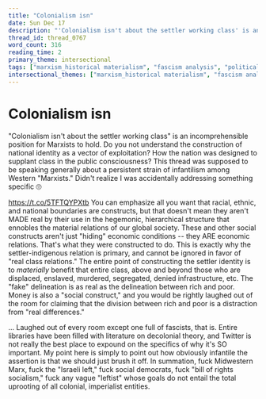 ```yaml
---
title: "Colonialism isn"
date: Sun Dec 17
description: "'Colonialism isn't about the settler working class' is an incomprehensible position for Marxists to hold."
thread_id: thread_0767
word_count: 316
reading_time: 2
primary_theme: intersectional
tags: ["marxism_historical materialism", "fascism analysis", "political economy", "imperialism_colonialism", "covid_public health politics"]
intersectional_themes: ["marxism_historical materialism", "fascism analysis", "political economy", "imperialism_colonialism", "covid_public health politics"]
---
```


# Colonialism isn

"Colonialism isn't about the settler working class" is an incomprehensible position for Marxists to hold. Do you not understand the construction of national identity as a vector of exploitation? How the nation was designed to supplant class in the public consciousness? This thread was supposed to be speaking generally about a persistent strain of infantilism among Western "Marxists." Didn't realize I was accidentally addressing something specific 🙄

https://t.co/5TFTQYPXtb You can emphasize all you want that racial, ethnic, and national boundaries are constructs, but that doesn't mean they aren't MADE real by their use in the hegemonic, hierarchical structure that ennobles the material relations of our global society. These and other social constructs aren't just "hiding" economic conditions -- they ARE economic relations. That's what they were constructed to do. This is exactly why the settler-indigenous relation is primary, and cannot be ignored in favor of "real class relations." The entire point of constructing the settler identity is to *materially* benefit  that entire class, above and beyond those who are displaced, enslaved, murdered, segregated, denied infrastructure, etc. The "fake" delineation is as real as the delineation between rich and poor. Money is also a "social construct," and you would be rightly laughed out of the room for claiming that the division between rich and poor is a distraction from "real differences."

... Laughed out of every room except one full of fascists, that is. Entire libraries have been filled with literature on decolonial theory, and Twitter is not really the best place to expound on the specifics of why it's SO important. My point here is simply to point out how obviously infantile the assertion is that we should just brush it off. In summation, fuck Midwestern Marx, fuck the "Israeli left," fuck social democrats, fuck "bill of rights socialism," fuck any vague "leftist" whose goals do not entail the total uprooting of all colonial, imperialist entities.